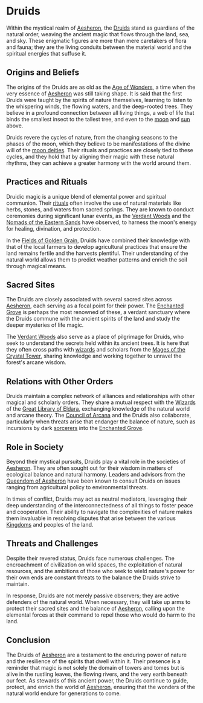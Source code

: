 # Druids

Within the mystical realm of [Aesheron](Aesheron.md), the [Druids](Druids.md) stand as guardians of the natural order, weaving the ancient magic that flows through the land, sea, and sky. These enigmatic figures are more than mere caretakers of flora and fauna; they are the living conduits between the material world and the spiritual energies that suffuse it.

## Origins and Beliefs

The origins of the Druids are as old as the [Age of Wonders](Age%20of%20Wonders.md), a time when the very essence of [Aesheron](Aesheron.md) was still taking shape. It is said that the first Druids were taught by the spirits of nature themselves, learning to listen to the whispering winds, the flowing waters, and the deep-rooted trees. They believe in a profound connection between all living things, a web of life that binds the smallest insect to the tallest tree, and even to the [moon](Moon.md) and [sun](Sun.md) above.

Druids revere the cycles of nature, from the changing seasons to the phases of the moon, which they believe to be manifestations of the divine will of the [moon deities](Moon%20Deities.md). Their rituals and practices are closely tied to these cycles, and they hold that by aligning their magic with these natural rhythms, they can achieve a greater harmony with the world around them.

## Practices and Rituals

Druidic magic is a unique blend of elemental power and spiritual communion. Their [rituals](Rituals.md) often involve the use of natural materials like herbs, stones, and waters from sacred springs. They are known to conduct ceremonies during significant lunar events, as the [Verdant Woods](Verdant%20Woods.md) and the [Nomads of the Eastern Sands](Nomads%20of%20the%20Eastern%20Sands.md) have observed, to harness the moon's energy for healing, divination, and protection.

In the [Fields of Golden Grain](Fields%20of%20Golden%20Grain.md), Druids have combined their knowledge with that of the local farmers to develop agricultural practices that ensure the land remains fertile and the harvests plentiful. Their understanding of the natural world allows them to predict weather patterns and enrich the soil through magical means.

## Sacred Sites

The Druids are closely associated with several sacred sites across [Aesheron](Aesheron.md), each serving as a focal point for their power. The [Enchanted Grove](Enchanted%20Grove.md) is perhaps the most renowned of these, a verdant sanctuary where the Druids commune with the ancient spirits of the land and study the deeper mysteries of life magic.

The [Verdant Woods](Verdant%20Woods.md) also serve as a place of pilgrimage for Druids, who seek to understand the secrets held within its ancient trees. It is here that they often cross paths with [wizards](Wizards.md) and scholars from the [Mages of the Crystal Tower](Mages%20of%20the%20Crystal%20Tower.md), sharing knowledge and working together to unravel the forest's arcane wisdom.

## Relations with Other Orders

Druids maintain a complex network of alliances and relationships with other magical and scholarly orders. They share a mutual respect with the [Wizards](Wizards.md) of the [Great Library of Eldara](Great%20Library%20of%20Eldara.md), exchanging knowledge of the natural world and arcane theory. The [Council of Arcana](Council%20of%20Arcana.md) and the Druids also collaborate, particularly when threats arise that endanger the balance of nature, such as incursions by dark [sorcerers](Sorcerers.md) into the [Enchanted Grove](Enchanted%20Grove.md).

## Role in Society

Beyond their mystical pursuits, Druids play a vital role in the societies of [Aesheron](Aesheron.md). They are often sought out for their wisdom in matters of ecological balance and natural harmony. Leaders and advisors from the [Queendom of Aesheron](Queendom%20of%20Aesheron.md) have been known to consult Druids on issues ranging from agricultural policy to environmental threats.

In times of conflict, Druids may act as neutral mediators, leveraging their deep understanding of the interconnectedness of all things to foster peace and cooperation. Their ability to navigate the complexities of nature makes them invaluable in resolving disputes that arise between the various [Kingdoms](Kingdoms.md) and peoples of the land.

## Threats and Challenges

Despite their revered status, Druids face numerous challenges. The encroachment of civilization on wild spaces, the exploitation of natural resources, and the ambitions of those who seek to wield nature's power for their own ends are constant threats to the balance the Druids strive to maintain.

In response, Druids are not merely passive observers; they are active defenders of the natural world. When necessary, they will take up arms to protect their sacred sites and the balance of [Aesheron](Aesheron.md), calling upon the elemental forces at their command to repel those who would do harm to the land.

## Conclusion

The Druids of [Aesheron](Aesheron.md) are a testament to the enduring power of nature and the resilience of the spirits that dwell within it. Their presence is a reminder that magic is not solely the domain of towers and tomes but is alive in the rustling leaves, the flowing rivers, and the very earth beneath our feet. As stewards of this ancient power, the Druids continue to guide, protect, and enrich the world of [Aesheron](Aesheron.md), ensuring that the wonders of the natural world endure for generations to come.